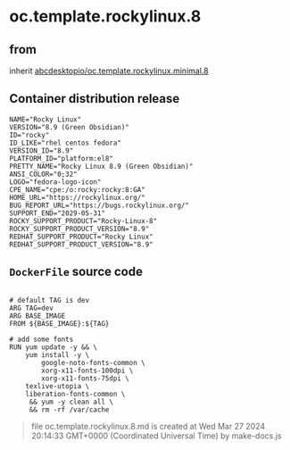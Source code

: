 # oc.template.rockylinux.8
## from
 inherit [abcdesktopio/oc.template.rockylinux.minimal.8](../oc.template.rockylinux.minimal.8)
## Container distribution release


``` 
NAME="Rocky Linux"
VERSION="8.9 (Green Obsidian)"
ID="rocky"
ID_LIKE="rhel centos fedora"
VERSION_ID="8.9"
PLATFORM_ID="platform:el8"
PRETTY_NAME="Rocky Linux 8.9 (Green Obsidian)"
ANSI_COLOR="0;32"
LOGO="fedora-logo-icon"
CPE_NAME="cpe:/o:rocky:rocky:8:GA"
HOME_URL="https://rockylinux.org/"
BUG_REPORT_URL="https://bugs.rockylinux.org/"
SUPPORT_END="2029-05-31"
ROCKY_SUPPORT_PRODUCT="Rocky-Linux-8"
ROCKY_SUPPORT_PRODUCT_VERSION="8.9"
REDHAT_SUPPORT_PRODUCT="Rocky Linux"
REDHAT_SUPPORT_PRODUCT_VERSION="8.9"

```



## `DockerFile` source code

``` 

# default TAG is dev
ARG TAG=dev
ARG BASE_IMAGE
FROM ${BASE_IMAGE}:${TAG}

# add some fonts
RUN yum update -y && \
    yum install -y \
        google-noto-fonts-common \
        xorg-x11-fonts-100dpi \
        xorg-x11-fonts-75dpi \
	texlive-utopia \
	liberation-fonts-common \
     && yum -y clean all \
     && rm -rf /var/cache

```



> file oc.template.rockylinux.8.md is created at Wed Mar 27 2024 20:14:33 GMT+0000 (Coordinated Universal Time) by make-docs.js
